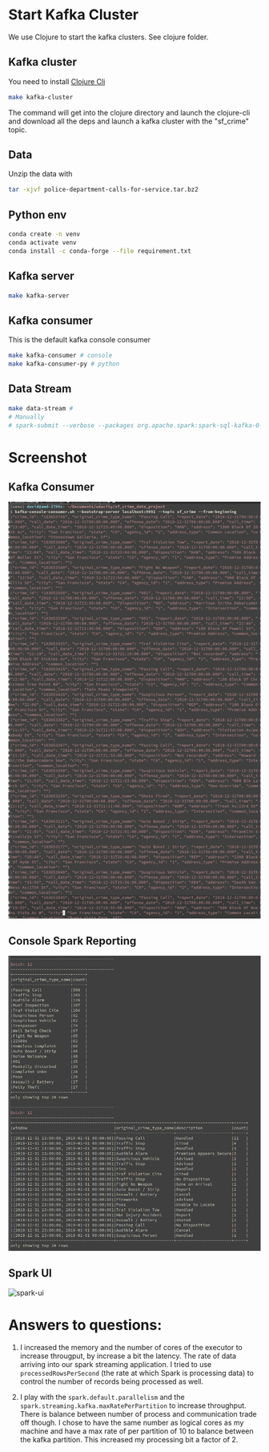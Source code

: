 # Start Kafka Cluster

We use Clojure to start the kafka clusters. See clojure folder.

## Kafka cluster

You need to install [Clojure Cli](https://clojure.org/guides/getting_started)

``` bash
make kafka-cluster
```
The command will get into the clojure directory and launch the clojure-cli
and download all the deps and launch a kafka cluster with the "sf_crime" topic.

## Data

Unzip the data with

``` bash
tar -xjvf police-department-calls-for-service.tar.bz2
```

## Python env

``` bash
conda create -n venv
conda activate venv
conda install -c conda-forge --file requirement.txt

```

## Kafka server

``` bash
make kafka-server
```

## Kafka consumer

This is the default kafka console consumer

``` bash
make kafka-consumer # console
make kafka-consumer-py # python
```

## Data Stream

``` bash
make data-stream #
# Manually
# spark-submit --verbose --packages org.apache.spark:spark-sql-kafka-0-10_2.11:2.4.3 data_stream.py
```

# Screenshot

## Kafka Consumer

![kafka-console-consumer](images/kafa_consume_sh.png)

## Console Spark Reporting

![console-spark-reporting](images/spark_stream_report_console.png)

## Spark UI

![spark-ui](spark_ui.png)

# Answers to questions:

1. I increased the memory and the number of cores of the executor to increase
througput, by increase a bit the latency. The rate of data arriving into our
spark streaming application. I tried to use `processedRowsPerSecond` (the rate
at which Spark is processing data) to control the number of records being
processed as well.

2.  I play with the `spark.default.parallelism` and the
`spark.streaming.kafka.maxRatePerPartition` to increase throughput. There is
balance between number of process and communication trade off though. I chose
to have the same number as logical cores as my machine and have a max rate of
per partition of 10 to balance between the kafka partition. This increased my
processing bit a factor of 2.
